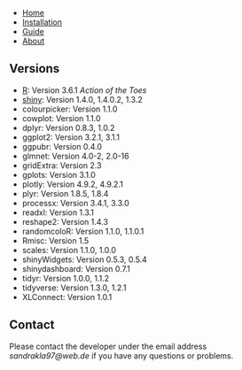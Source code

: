 - [Home](./index.md)
- [Installation](./install.md)
- [Guide](./use.md)
- [About](./about.md)

## Versions 

* [R](https://www.r-project.org): Version 3.6.1 _Action of the Toes_
* [shiny](https://cran.r-project.org/web/packages/shiny/index.html): Version 1.4.0, 1.4.0.2, 1.3.2
* colourpicker: Version 1.1.0
* cowplot: Version 1.1.0
* dplyr: Version 0.8.3, 1.0.2
* ggplot2: Version 3.2.1, 3.1.1
* ggpubr: Version 0.4.0
* glmnet: Version 4.0-2, 2.0-16
* gridExtra: Version 2.3
* gplots: Version 3.1.0 
* plotly: Version 4.9.2, 4.9.2.1
* plyr: Version 1.8.5, 1.8.4
* processx: Version 3.4.1, 3.3.0
* readxl: Version 1.3.1
* reshape2: Version 1.4.3
* randomcoloR: Version 1.1.0, 1.1.0.1
* Rmisc: Version 1.5
* scales: Version 1.1.0, 1.0.0
* shinyWidgets: Version 0.5.3, 0.5.4
* shinydashboard: Version 0.7.1
* tidyr: Version 1.0.0, 1.1.2
* tidyverse: Version 1.3.0, 1.2.1
* XLConnect: Version 1.0.1

## Contact

Please contact the developer under the email address _sandrakla97@web.de_ if you have any questions or problems.